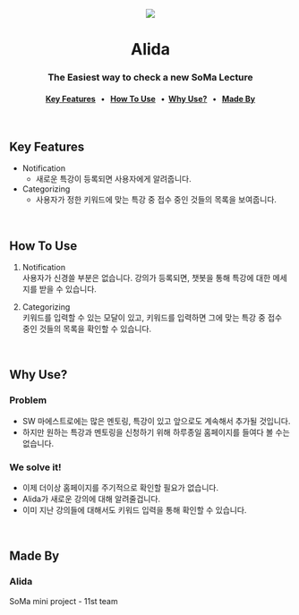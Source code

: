 <p align="center">
    <img src="https://user-images.githubusercontent.com/34786282/116355684-286e9180-a835-11eb-8f68-2d9d79b1cdb3.PNG">
    </img>
</p>
<h1 align="center">Alida</h1>

<h3 align="center">The Easiest way to check a new SoMa Lecture</h3>

<h4 align="center">
    <a href="#key-features">Key Features</a> &nbsp; • &nbsp;   
    <a href="#how-to-use">How To Use</a> &nbsp; •&nbsp;  
    <a href="#why-use?">Why Use?</a> &nbsp; • &nbsp;  
    <a href="#made-by">Made By</a>
</h4>
<br>



## Key Features
- Notification 
    - 새로운 특강이 등록되면 사용자에게 알려줍니다.
- Categorizing
    - 사용자가 정한 키워드에 맞는 특강 중 접수 중인 것들의 목록을 보여줍니다.

<br>

## How To Use
1. Notification   
사용자가 신경쓸 부분은 없습니다. 강의가 등록되면, 챗봇을 통해 특강에 대한 메세지를 받을 수 있습니다.

2. Categorizing   
키워드를 입력할 수 있는 모달이 있고, 키워드를 입력하면 그에 맞는 특강 중 접수 중인 것들의 목록을 확인할 수 있습니다.

<br>

## Why Use?
### Problem
- SW 마에스트로에는 많은 멘토링, 특강이 있고 앞으로도 계속해서 추가될 것입니다.
- 하지만 원하는 특강과 멘토링을 신청하기 위해 하루종일 홈페이지를 들여다 볼 수는 없습니다.

### We solve it!
- 이제 더이상 홈페이지를 주기적으로 확인할 필요가 없습니다.
- Alida가 새로운 강의에 대해 알려줄겁니다.
- 이미 지난 강의들에 대해서도 키워드 입력을 통해 확인할 수 있습니다.

<br>

## Made By
### Alida
SoMa mini project - 11st team


